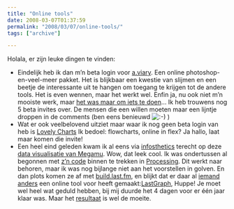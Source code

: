 ```yaml
---
title: "Online tools"
date: 2008-03-07T01:37:59
permalink: "2008/03/07/online-tools/"
tags: ["archive"]

---
```

Holala, er zijn leuke dingen te vinden:

* Eindelijk heb ik dan m’n beta login voor [a.viary](http://a.viary.com/ "http://a.viary.com"). Een online photoshop-en-veel-meer pakket. Het is blijkbaar een kwestie van slijmen en een beetje de interessante uit te hangen om toegang te krijgen tot de andere tools. Het is even wennen, maar het werkt wel. Enfin ja, nu ook niet m’n mooiste werk, maar [het was maar om iets te doen](http://a.viary.com/imagedetail?fguid=210d4054-3d20-102b-844c-0030488e168c "http://a.viary.com/imagedetail?fguid=210d4054-3d20-102b-844c-0030488e168c")… Ik heb trouwens nog 5 beta invites over. De mensen die een willen moeten maar een lijntje droppen in de comments (ben eens benieuwd ![:-)](http://www.donebysimon.be/blog/wp-includes/images/smilies/icon_smile.gif) )
* Wat er ook veelbelovend uitziet maar waar ik nog geen beta login van heb is [Lovely Charts](http://www.lovelycharts.com/ "http://www.lovelycharts.com/") Ik bedoel: flowcharts, online in flex? Ja hallo, laat maar komen die invite!
* Een heel eind geleden kwam ik al eens via [infosthetics](http://infosthetics.com/ "http://infosthetics.com/") terecht op deze [data visualisatie van Megamu](http://www.megamu.com/lastfm/ "http://www.megamu.com/lastfm/"). Wow, dat leek cool. Ik was ondertussen al begonnen met [z’n code](http://www.megamu.com/lastfm/eda/index.html "http://www.megamu.com/lastfm/eda/index.html") binnen te trekken in [Processing](http://www.processing.org/ "http://www.processing.org/"). Dit werkt naar behoren, maar ik was nog bijlange niet aan het voorstellen in golven. En dan plots komen ze af met [build.last.fm](http://build.last.fm/ "http://build.last.fm/"), en blijkt dat er daar al [iemand anders](http://build.last.fm/item/36 "http://build.last.fm/item/36") een online tool voor heeft gemaakt:[LastGraph](http://lastgraph.aeracode.org/ "http://lastgraph.aeracode.org/"), Huppe! Je moet wel heel wat geduld hebben, bij mij duurde het 4 dagen voor er één jaar klaar was. Maar het [resultaat](/images/blog/2008/03/afbeelding-13.png "last.fm graph") is wel de moeite.
